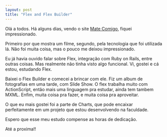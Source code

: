 ```yaml
---
layout: post
title: "Flex and Flex Builder"
---
```


Olá a todos. Há alguns dias, vendo o site [Mate Comigo](http://www.matecomigo.com.br), fiquei impressionado.

Primeiro por que mostra um filme, segundo, pela tecnologia que foi utilizada lá. Não foi muita coisa, mas o pouco me deixou impressionado.

Eu já havia ouvido falar sobre Flex, integração com Ruby on Rails, entre outras coisas. Mas realmente não tinha visto algo funcional. Vi, gostei e cá estou, estudando Flex.

Baixei o Flex Builder e comecei a brincar com ele. Fiz um album de fotografias em uma tarde, com Slide Show. O flex trabalha muito com ActionScript, então mais uma linguagem pra estudar, ainda tem tambem MXML. Enfim, muita coisa pra fazer, e muita coisa pra aproveitar.

O que eu mais gostei foi a parte de Charts, que pode encaixar perfeitamente em um projeto que estou desenvolvendo na faculdade.

Espero que esse meu estudo compense as horas de dedicação.

Até a proxima!!
